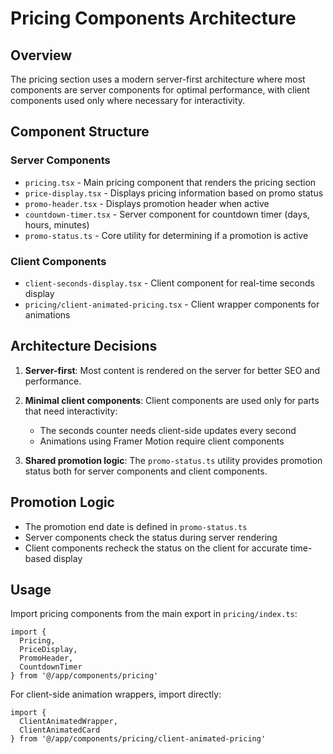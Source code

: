 # Pricing Components Architecture

## Overview

The pricing section uses a modern server-first architecture where most components are server components for optimal performance, with client components used only where necessary for interactivity.

## Component Structure

### Server Components

- `pricing.tsx` - Main pricing component that renders the pricing section
- `price-display.tsx` - Displays pricing information based on promo status
- `promo-header.tsx` - Displays promotion header when active
- `countdown-timer.tsx` - Server component for countdown timer (days, hours, minutes)
- `promo-status.ts` - Core utility for determining if a promotion is active

### Client Components

- `client-seconds-display.tsx` - Client component for real-time seconds display
- `pricing/client-animated-pricing.tsx` - Client wrapper components for animations

## Architecture Decisions

1. **Server-first**: Most content is rendered on the server for better SEO and performance.
   
2. **Minimal client components**: Client components are used only for parts that need interactivity:
   - The seconds counter needs client-side updates every second
   - Animations using Framer Motion require client components

3. **Shared promotion logic**: The `promo-status.ts` utility provides promotion status both for server components and client components.

## Promotion Logic

- The promotion end date is defined in `promo-status.ts`
- Server components check the status during server rendering
- Client components recheck the status on the client for accurate time-based display

## Usage

Import pricing components from the main export in `pricing/index.ts`:

```tsx
import { 
  Pricing, 
  PriceDisplay, 
  PromoHeader, 
  CountdownTimer 
} from '@/app/components/pricing'
```

For client-side animation wrappers, import directly:

```tsx
import { 
  ClientAnimatedWrapper, 
  ClientAnimatedCard 
} from '@/app/components/pricing/client-animated-pricing'
``` 
